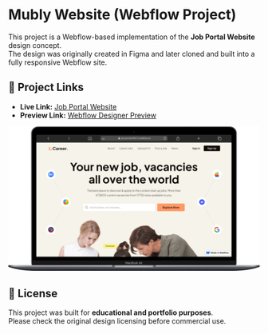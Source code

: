 # Mubly Website (Webflow Project)

This project is a Webflow-based implementation of the **Job Portal Website** design concept.  
The design was originally created in Figma and later cloned and built into a fully responsive Webflow site.  

## 🔗 Project Links

- **Live Link:** [Job Portal Website](https://job-portal-affd15.webflow.io)  
- **Preview Link:** [Webflow Designer Preview](https://preview.webflow.com/preview/job-portal-affd15?utm_medium=preview_link&utm_source=designer&utm_content=job-portal-affd15&preview=02ff80a2a00097c879f96775b41b1769&workflow=preview)  

![Demo](./demo.png)

## 📜 License
This project was built for **educational and portfolio purposes**.  
Please check the original design licensing before commercial use.  
